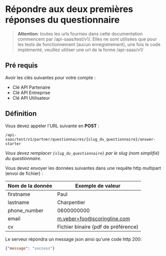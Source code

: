 Répondre aux deux premières réponses du questionnaire
=====================================================

> **Attention**: toutes les urls fournies dans cette documentation commencent par /api-saas/test/v1/. Elles ne sont utilisées que pour les tests de fonctionnement (aucun enregistrement), une fois le code implémenté, veuillez utiliser une url de la forme /api-saas/v1/


Pré requis
----------

Avoir les clés suivantes pour votre compte :

* Clé API Partenaire
* Clé API Entreprise
* Clé API Utilisateur

Définition
----------

Vous devez appeler l'URL suivante en **POST** :

```
/api-saas/test/v1/partner/questionnaires/{slug_du_questionnaire}/answer-starter
```

*Vous devez remplacer `{slug_du_questionnaire}` par le slug (nom simplifié) du questionnaire.*

Vous devez envoyer les données suivantes dans une requête http multipart (envoi de fichier) :

Nom de la donnée | Exemple de valeur
-----------------|------------------------------------
firstname        | Paul
lastname         | Charpentier
phone_number     | 0600000000
email            | m.veber+foo@scoringline.com
cv               | Fichier binaire (pdf de préférence)

Le serveur répondra un message json ainsi qu'une code http 200:

```json
{"message": "success"}
```